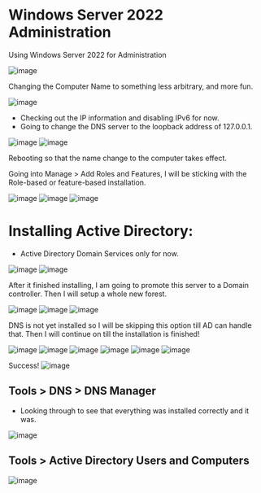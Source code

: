 # Windows Server 2022 Administration
Using Windows Server 2022 for Administration

![image](https://github.com/CertainRisk/Windows-Server-2022/assets/141761181/fa137044-93bb-4b3d-898e-f89ae6ebc921)

Changing the Computer Name to something less arbitrary, and more fun.

![image](https://github.com/CertainRisk/Windows-Server-2022/assets/141761181/bf927957-4685-4673-b445-d7ff734cb77a)


- Checking out the IP information and disabling IPv6 for now. 
- Going to change the DNS server to the loopback address of 127.0.0.1.

![image](https://github.com/CertainRisk/Windows-Server-2022/assets/141761181/c1d04da7-6add-4795-9df2-8305b5726839)
![image](https://github.com/CertainRisk/Windows-Server-2022/assets/141761181/ef5429b9-1417-4edd-85e3-fc6c896a45c1)

Rebooting so that the name change to the computer takes effect.

Going into Manage > Add Roles and Features, I will be sticking with the Role-based or feature-based installation. 

![image](https://github.com/CertainRisk/Windows-Server-2022/assets/141761181/9e5ec65c-1ed0-40c6-b02b-e695c9b1fde3)
![image](https://github.com/CertainRisk/Windows-Server-2022/assets/141761181/bbbb90e6-3612-4460-b9f4-9d7d989fe604)
![image](https://github.com/CertainRisk/Windows-Server-2022/assets/141761181/17a1748e-06ba-467f-93a1-b1636ae9d341)

# Installing Active Directory:
- Active Directory Domain Services only for now.

![image](https://github.com/CertainRisk/Windows-Server-2022/assets/141761181/9f344cbe-c23b-4db5-9ca7-6e302384fe53)
![image](https://github.com/CertainRisk/Windows-Server-2022/assets/141761181/ad433761-65b8-40df-964e-446225d66b7c)


After it finished installing, I am going to promote this server to a Domain controller. Then I will setup a whole new forest. 

![image](https://github.com/CertainRisk/Windows-Server-2022/assets/141761181/5178b7bb-474d-4393-b996-961edb734a5b)
![image](https://github.com/CertainRisk/Windows-Server-2022/assets/141761181/95e645cc-664f-4bce-acaa-dc2285cb4dd5)
![image](https://github.com/CertainRisk/Windows-Server-2022/assets/141761181/5d924e8b-f7e7-4c1a-a356-3bf625860db5)

DNS is not yet installed so I will be skipping this option till AD can handle that. Then I will continue on till the installation is finished!

![image](https://github.com/CertainRisk/Windows-Server-2022/assets/141761181/83485159-4a69-492e-bcc2-380749910ba3)
![image](https://github.com/CertainRisk/Windows-Server-2022/assets/141761181/17e6e0df-1611-4c8d-9065-3b7adee1bc4f)
![image](https://github.com/CertainRisk/Windows-Server-2022/assets/141761181/6c6fce9b-6569-427a-81e2-7f38864ad9fb)
![image](https://github.com/CertainRisk/Windows-Server-2022/assets/141761181/1ebfbe7a-3200-4cc7-91d2-5f25138e2380)
![image](https://github.com/CertainRisk/Windows-Server-2022/assets/141761181/29928037-c407-45ce-a43d-4da1ce54c26a)
![image](https://github.com/CertainRisk/Windows-Server-2022/assets/141761181/371287f2-23f4-406f-9db5-42675b5b2958)

Success!
![image](https://github.com/CertainRisk/Windows-Server-2022/assets/141761181/b97bf2ec-8f8e-45d3-b591-2f6f50db3703)

## Tools > DNS > DNS Manager
- Looking through to see that everything was installed correctly and it was. 

![image](https://github.com/CertainRisk/Windows-Server-2022/assets/141761181/fb63a65a-e3bb-4025-861f-6325a067c29f)

## Tools > Active Directory Users and Computers

![image](https://github.com/CertainRisk/Windows-Server-2022/assets/141761181/5f9cf47b-cbf6-4118-8aff-66e675426760)















